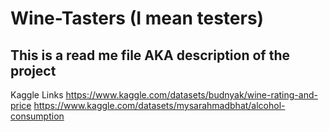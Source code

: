 # Wine-Tasters (I mean testers)

## This is a read me file AKA description of the project

Kaggle Links
https://www.kaggle.com/datasets/budnyak/wine-rating-and-price
https://www.kaggle.com/datasets/mysarahmadbhat/alcohol-consumption
